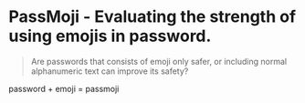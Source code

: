 # PassMoji - Evaluating the strength of using emojis in password.
> Are passwords that consists of emoji only safer, or including normal alphanumeric text can improve its safety?

password + emoji = passmoji

